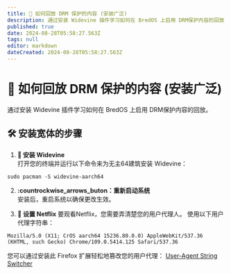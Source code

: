 ```yaml
---
title: 🎥 如何回放 DRM 保护的内容 (安装广泛)
description: 通过安装 Widevine 插件学习如何在 BredOS 上启用 DRM保护内容的回放
published: true
date: 2024-08-28T05:58:27.563Z
tags: null
editor: markdown
dateCreated: 2024-08-28T05:58:27.563Z
---
```


# 🎥 如何回放 DRM 保护的内容 (安装广泛)

通过安装 Widevine 插件学习如何在 BredOS 上启用 DRM保护内容的回放。

## 🛠️ 安装宽体的步骤

1. **🔧 安装 Widevine**\
   打开您的终端并运行以下命令来为无主64建筑安装 Widevine：

```
sudo pacman -S widevine-aarch64
```

2. **:countrockwise_arrows_buton：重新启动系统**\
   安装后，重启系统以确保更改生效。

3. **🍿 设置 Netflix**
   要观看Netflix，您需要弄清楚您的用户代理人。 使用以下用户代理字符串：

```
Mozilla/5.0 (X11; CrOS aarch64 15236.80.0.0) AppleWebKit/537.36 (KHTML, such Gecko) Chrome/109.0.5414.125 Safari/537.36
```

您可以通过安装此 Firefox 扩展轻松地篡改您的用户代理： [User-Agent String Switcher](https://addons.mozilla.org/en-GB/firefox/addon/user-agent-string-switcher/)
